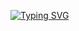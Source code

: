 [![Typing SVG](https://readme-typing-svg.demolab.com?font=Roboto&size=30&duration=5083&pause=1016&color=000000&background=41FF2D00&multiline=true&width=588&height=105&lines=Hi+I'm+L0⠵+Welcome+to+my+Repo)](https://git.io/typing-svg)
